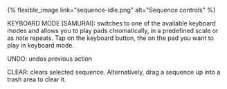 ---
---

{% flexible_image link="sequence-idle.png" alt="Sequence controls" %}

KEYBOARD MODE [SAMURAI]: switches to one of the available keyboard modes and allows you to play pads chromatically, in a predefined scale or as note repeats. Tap on the keyboard button, the on the pad you want to play in keyboard mode.

UNDO: undos previous action

CLEAR: clears selected sequence. Alternatively, drag a sequence up into a trash area to clear it.
